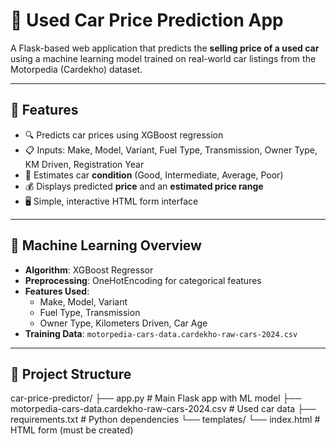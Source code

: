 # 🚗 Used Car Price Prediction App

A Flask-based web application that predicts the **selling price of a used car** using a machine learning model trained on real-world car listings from the Motorpedia (Cardekho) dataset.

---

## 🌟 Features

- 🔍 Predicts car prices using XGBoost regression
- 📋 Inputs: Make, Model, Variant, Fuel Type, Transmission, Owner Type, KM Driven, Registration Year
- 🧠 Estimates car **condition** (Good, Intermediate, Average, Poor)
- 💰 Displays predicted **price** and an **estimated price range**
- 🖥️ Simple, interactive HTML form interface

---

## 🧠 Machine Learning Overview

- **Algorithm**: XGBoost Regressor
- **Preprocessing**: OneHotEncoding for categorical features
- **Features Used**:
  - Make, Model, Variant
  - Fuel Type, Transmission
  - Owner Type, Kilometers Driven, Car Age
- **Training Data**: `motorpedia-cars-data.cardekho-raw-cars-2024.csv`

---

## 📁 Project Structure
car-price-predictor/
├── app.py # Main Flask app with ML model
├── motorpedia-cars-data.cardekho-raw-cars-2024.csv # Used car data
├── requirements.txt # Python dependencies
└── templates/
└── index.html # HTML form (must be created)

